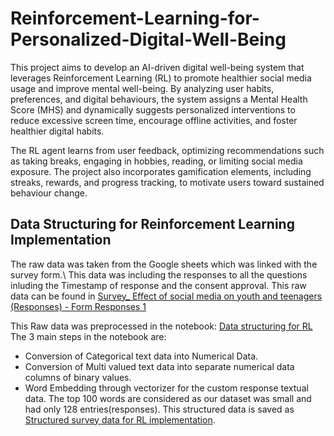 # Reinforcement-Learning-for-Personalized-Digital-Well-Being
This project aims to develop an AI-driven digital well-being system that leverages Reinforcement Learning (RL) to promote healthier social media usage and improve mental well-being. By analyzing user habits, preferences, and digital behaviours, the system assigns a Mental Health Score (MHS) and dynamically suggests personalized interventions to reduce excessive screen time, encourage offline activities, and foster healthier digital habits.

The RL agent learns from user feedback, optimizing recommendations such as taking breaks, engaging in hobbies, reading, or limiting social media exposure. The project also incorporates gamification elements, including streaks, rewards, and progress tracking, to motivate users toward sustained behaviour change.

## Data Structuring for Reinforcement Learning Implementation
The raw data was taken from the Google sheets which was linked with the survey form.\\
This data was including the responses to all the questions inluding the Timestamp of response and the consent approval. This raw data can be found in [Survey_ Effect of social media on youth and teenagers (Responses) - Form Responses 1](https://github.com/kondaveetitejaswi/Reinforcement-Learning-for-Personalized-Digital-Well-Being/blob/main/Survey_%20Effect%20of%20social%20media%20on%20youth%20and%20teenagers%20(Responses)%20-%20Form%20Responses%201.csv)

This Raw data was preprocessed in the notebook: [Data structuring for RL](https://github.com/kondaveetitejaswi/Reinforcement-Learning-for-Personalized-Digital-Well-Being/blob/main/Data%20structuring%20for%20RL.ipynb)
The 3 main steps in the notebook are:
* Conversion of Categorical text data into Numerical Data.
* Conversion of Multi valued text data into separate numerical data columns of binary values.
* Word Embedding through vectorizer for the custom response textual data. The top 100 words are considered as our dataset was small and had only 128 entries(responses).
This structured data is saved as [Structured survey data for RL implementation](https://github.com/kondaveetitejaswi/Reinforcement-Learning-for-Personalized-Digital-Well-Being/blob/main/Structured%20survey%20data%20for%20RL%20implementation.csv).